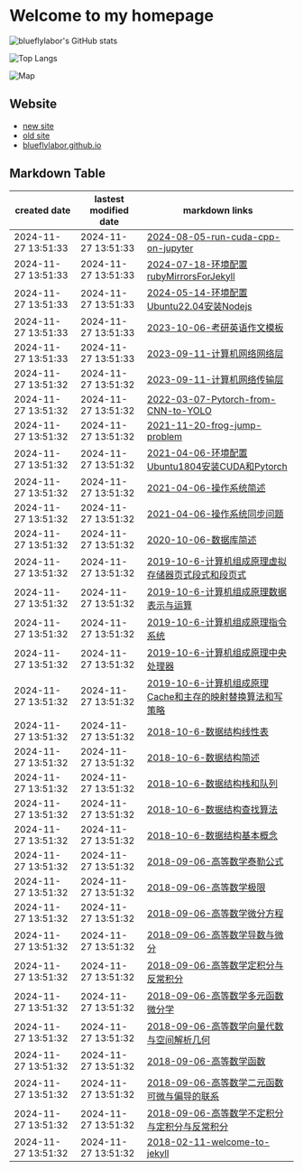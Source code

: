 # Welcome to my homepage

![blueflylabor's GitHub stats](https://github-readme-stats.vercel.app/api?username=blueflylabor&count_private=true&theme=dark)

![Top Langs](https://github-readme-stats.vercel.app/api/top-langs?username=blueflylabor&layout=compact&count_private=true&theme=dark)

![Map](https://mapmyvisitors.com/map.png?d=mDCIvYPIKRouJHRiYO6dqK_22eqhTKe0NbwHcydn2l4&cl=ffffff)

## Website
- [new site](https://www.cnblogs.com/blueflylabor)
- [old site](https://www.cnblogs.com/Carrawayang)
- [blueflylabor.github.io](https://blueflylabor.github.io)

## Markdown Table 


|created date|lastest modified date|markdown links|
|-|-|-|
|2024-11-27 13:51:33|2024-11-27 13:51:33|[2024-08-05-run-cuda-cpp-on-jupyter](https://github.com/blueflylabor/blueflylabor/blob/master/posts/2024-08-05-run-cuda-cpp-on-jupyter.md)
|2024-11-27 13:51:33|2024-11-27 13:51:33|[2024-07-18-环境配置rubyMirrorsForJekyll](https://github.com/blueflylabor/blueflylabor/blob/master/posts/2024-07-18-环境配置rubyMirrorsForJekyll.md)
|2024-11-27 13:51:33|2024-11-27 13:51:33|[2024-05-14-环境配置Ubuntu22.04安装Nodejs](https://github.com/blueflylabor/blueflylabor/blob/master/posts/2024-05-14-环境配置Ubuntu22.04安装Nodejs.md)
|2024-11-27 13:51:33|2024-11-27 13:51:33|[2023-10-06-考研英语作文模板](https://github.com/blueflylabor/blueflylabor/blob/master/posts/2023-10-06-考研英语作文模板.md)
|2024-11-27 13:51:33|2024-11-27 13:51:33|[2023-09-11-计算机网络网络层](https://github.com/blueflylabor/blueflylabor/blob/master/posts/2023-09-11-计算机网络网络层.md)
|2024-11-27 13:51:32|2024-11-27 13:51:32|[2023-09-11-计算机网络传输层](https://github.com/blueflylabor/blueflylabor/blob/master/posts/2023-09-11-计算机网络传输层.md)
|2024-11-27 13:51:32|2024-11-27 13:51:32|[2022-03-07-Pytorch-from-CNN-to-YOLO](https://github.com/blueflylabor/blueflylabor/blob/master/posts/2022-03-07-Pytorch-from-CNN-to-YOLO.md)
|2024-11-27 13:51:32|2024-11-27 13:51:32|[2021-11-20-frog-jump-problem](https://github.com/blueflylabor/blueflylabor/blob/master/posts/2021-11-20-frog-jump-problem.md)
|2024-11-27 13:51:32|2024-11-27 13:51:32|[2021-04-06-环境配置Ubuntu1804安装CUDA和Pytorch](https://github.com/blueflylabor/blueflylabor/blob/master/posts/2021-04-06-环境配置Ubuntu1804安装CUDA和Pytorch.md)
|2024-11-27 13:51:32|2024-11-27 13:51:32|[2021-04-06-操作系统简述](https://github.com/blueflylabor/blueflylabor/blob/master/posts/2021-04-06-操作系统简述.md)
|2024-11-27 13:51:32|2024-11-27 13:51:32|[2021-04-06-操作系统同步问题](https://github.com/blueflylabor/blueflylabor/blob/master/posts/2021-04-06-操作系统同步问题.md)
|2024-11-27 13:51:32|2024-11-27 13:51:32|[2020-10-06-数据库简述](https://github.com/blueflylabor/blueflylabor/blob/master/posts/2020-10-06-数据库简述.md)
|2024-11-27 13:51:32|2024-11-27 13:51:32|[2019-10-6-计算机组成原理虚拟存储器页式段式和段页式](https://github.com/blueflylabor/blueflylabor/blob/master/posts/2019-10-6-计算机组成原理虚拟存储器页式段式和段页式.md)
|2024-11-27 13:51:32|2024-11-27 13:51:32|[2019-10-6-计算机组成原理数据表示与运算](https://github.com/blueflylabor/blueflylabor/blob/master/posts/2019-10-6-计算机组成原理数据表示与运算.md)
|2024-11-27 13:51:32|2024-11-27 13:51:32|[2019-10-6-计算机组成原理指令系统](https://github.com/blueflylabor/blueflylabor/blob/master/posts/2019-10-6-计算机组成原理指令系统.md)
|2024-11-27 13:51:32|2024-11-27 13:51:32|[2019-10-6-计算机组成原理中央处理器](https://github.com/blueflylabor/blueflylabor/blob/master/posts/2019-10-6-计算机组成原理中央处理器.md)
|2024-11-27 13:51:32|2024-11-27 13:51:32|[2019-10-6-计算机组成原理Cache和主存的映射替换算法和写策略](https://github.com/blueflylabor/blueflylabor/blob/master/posts/2019-10-6-计算机组成原理Cache和主存的映射替换算法和写策略.md)
|2024-11-27 13:51:32|2024-11-27 13:51:32|[2018-10-6-数据结构线性表](https://github.com/blueflylabor/blueflylabor/blob/master/posts/2018-10-6-数据结构线性表.md)
|2024-11-27 13:51:32|2024-11-27 13:51:32|[2018-10-6-数据结构简述](https://github.com/blueflylabor/blueflylabor/blob/master/posts/2018-10-6-数据结构简述.md)
|2024-11-27 13:51:32|2024-11-27 13:51:32|[2018-10-6-数据结构栈和队列](https://github.com/blueflylabor/blueflylabor/blob/master/posts/2018-10-6-数据结构栈和队列.md)
|2024-11-27 13:51:32|2024-11-27 13:51:32|[2018-10-6-数据结构查找算法](https://github.com/blueflylabor/blueflylabor/blob/master/posts/2018-10-6-数据结构查找算法.md)
|2024-11-27 13:51:32|2024-11-27 13:51:32|[2018-10-6-数据结构基本概念](https://github.com/blueflylabor/blueflylabor/blob/master/posts/2018-10-6-数据结构基本概念.md)
|2024-11-27 13:51:32|2024-11-27 13:51:32|[2018-09-06-高等数学泰勒公式](https://github.com/blueflylabor/blueflylabor/blob/master/posts/2018-09-06-高等数学泰勒公式.md)
|2024-11-27 13:51:32|2024-11-27 13:51:32|[2018-09-06-高等数学极限](https://github.com/blueflylabor/blueflylabor/blob/master/posts/2018-09-06-高等数学极限.md)
|2024-11-27 13:51:32|2024-11-27 13:51:32|[2018-09-06-高等数学微分方程](https://github.com/blueflylabor/blueflylabor/blob/master/posts/2018-09-06-高等数学微分方程.md)
|2024-11-27 13:51:32|2024-11-27 13:51:32|[2018-09-06-高等数学导数与微分](https://github.com/blueflylabor/blueflylabor/blob/master/posts/2018-09-06-高等数学导数与微分.md)
|2024-11-27 13:51:32|2024-11-27 13:51:32|[2018-09-06-高等数学定积分与反常积分](https://github.com/blueflylabor/blueflylabor/blob/master/posts/2018-09-06-高等数学定积分与反常积分.md)
|2024-11-27 13:51:32|2024-11-27 13:51:32|[2018-09-06-高等数学多元函数微分学](https://github.com/blueflylabor/blueflylabor/blob/master/posts/2018-09-06-高等数学多元函数微分学.md)
|2024-11-27 13:51:32|2024-11-27 13:51:32|[2018-09-06-高等数学向量代数与空间解析几何](https://github.com/blueflylabor/blueflylabor/blob/master/posts/2018-09-06-高等数学向量代数与空间解析几何.md)
|2024-11-27 13:51:32|2024-11-27 13:51:32|[2018-09-06-高等数学函数](https://github.com/blueflylabor/blueflylabor/blob/master/posts/2018-09-06-高等数学函数.md)
|2024-11-27 13:51:32|2024-11-27 13:51:32|[2018-09-06-高等数学二元函数可微与偏导的联系​](https://github.com/blueflylabor/blueflylabor/blob/master/posts/2018-09-06-高等数学二元函数可微与偏导的联系​.md)
|2024-11-27 13:51:32|2024-11-27 13:51:32|[2018-09-06-高等数学不定积分与定积分与反常积分](https://github.com/blueflylabor/blueflylabor/blob/master/posts/2018-09-06-高等数学不定积分与定积分与反常积分.md)
|2024-11-27 13:51:32|2024-11-27 13:51:32|[2018-02-11-welcome-to-jekyll](https://github.com/blueflylabor/blueflylabor/blob/master/posts/2018-02-11-welcome-to-jekyll.md)
